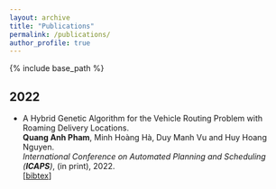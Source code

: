 ```yaml
---
layout: archive
title: "Publications"
permalink: /publications/
author_profile: true
---
```


{% include base_path %}

## 2022  
* A Hybrid Genetic Algorithm for the Vehicle Routing Problem with Roaming Delivery Locations.     
    **Quang Anh Pham**, Minh Hoàng Hà, Duy Manh Vu and Huy Hoang Nguyen.       
    <i>International Conference on Automated Planning and Scheduling (**ICAPS**)</i>, (in print), 2022.   
    [<a href="javascript:void(0)" onclick="(function(target, id) { if ($('#' + id).css('display') == 'block') { $('#' + id).hide('fast'); $(target).text('bibtex') } else { $('#' + id).show('fast'); $(target).text('bibtex▲') } })(this, 'bibtex-ZhangAAMAS22');">bibtex</a>]
<div id="bibtex-AnhICAPS22" style="display:none">
<pre>@inproceedings{AnhICAPS22,
  author    = {Quang Anh Pham and Minh Hoàng Hà and Duy Manh Vu and Huy Hoang Nguyen},
  title     = {Multi-Agent Path Finding for Precedence-Constrained Goal Sequences},
  booktitle = {International Conference on Automated Planning and Scheduling (ICAPS)},
  year      = {2022}
}
</pre></div>   
